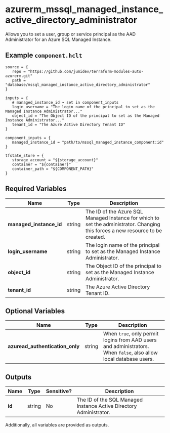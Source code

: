 # azurerm_mssql_managed_instance_active_directory_administrator

Allows you to set a user, group or service principal as the AAD Administrator for an Azure SQL Managed Instance.

## Example `component.hclt`

```hcl
source = {
   repo = "https://github.com/jumidev/terraform-modules-auto-azurerm.git"   
   path = "database/mssql_managed_instance_active_directory_administrator"   
}

inputs = {
   # managed_instance_id → set in component_inputs
   login_username = "The login name of the principal to set as the Managed Instance Administrator..."   
   object_id = "The Object ID of the principal to set as the Managed Instance Administrator..."   
   tenant_id = "The Azure Active Directory Tenant ID"   
}

component_inputs = {
   managed_instance_id = "path/to/mssql_managed_instance_component:id"   
}

tfstate_store = {
   storage_account = "${storage_account}"   
   container = "${container}"   
   container_path = "${COMPONENT_PATH}"   
}

```

## Required Variables

| Name | Type |  Description |
| ---- | --------- |  ----------- |
| **managed_instance_id** | string |  The ID of the Azure SQL Managed Instance for which to set the administrator. Changing this forces a new resource to be created. | 
| **login_username** | string |  The login name of the principal to set as the Managed Instance Administrator. | 
| **object_id** | string |  The Object ID of the principal to set as the Managed Instance Administrator. | 
| **tenant_id** | string |  The Azure Active Directory Tenant ID. | 

## Optional Variables

| Name | Type |  Description |
| ---- | --------- |  ----------- |
| **azuread_authentication_only** | string |  When `true`, only permit logins from AAD users and administrators. When `false`, also allow local database users. | 



## Outputs

| Name | Type | Sensitive? | Description |
| ---- | ---- | --------- | --------- |
| **id** | string | No  | The ID of the SQL Managed Instance Active Directory Administrator. | 

Additionally, all variables are provided as outputs.
